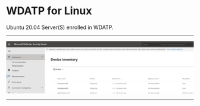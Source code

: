 # WDATP for Linux 

Ubuntu 20.04 Server(S) enrolled in WDATP.  

----------------

![Screenshot](https://github.com/verboompj/Other/blob/master/Pictures/wdatpdevices.PNG)

-----------------
